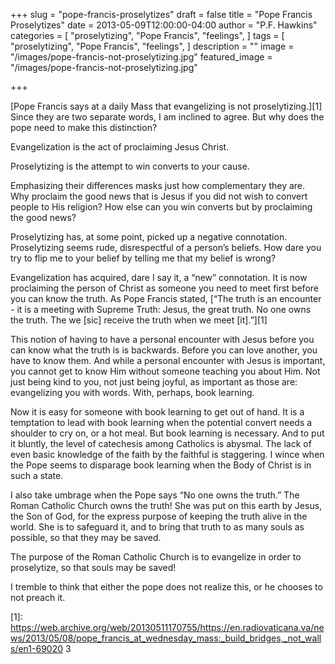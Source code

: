 +++
slug = "pope-francis-proselytizes"
draft = false
title = "Pope Francis Proselytizes"
date = 2013-05-09T12:00:00-04:00
author = "P.F. Hawkins"
categories = [
  "proselytizing",
  "Pope Francis",
  "feelings",
]
tags = [
  "proselytizing",
  "Pope Francis",
  "feelings",
]
description = ""
image = "/images/pope-francis-not-proselytizing.jpg"
featured_image = "/images/pope-francis-not-proselytizing.jpg"

+++

[Pope Francis says at a daily Mass that evangelizing is not proselytizing.][1] Since they are two separate words, I am inclined to agree. But why does the pope need to make this distinction? 

Evangelization is the act of proclaiming Jesus Christ. 

Proselytizing is the attempt to win converts to your cause. 

Emphasizing their differences masks just how complementary they are. Why proclaim the good news that is Jesus if you did not wish to convert people to His religion? How else can you win converts but by proclaiming the good news? 

Proselytizing has, at some point, picked up a negative connotation. Proselytizing seems rude, disrespectful of a person’s beliefs. How dare you try to flip me to your belief by telling me that my belief is wrong? 

Evangelization has acquired, dare I say it, a “new” connotation. It is now proclaiming the person of Christ as someone you need to meet first before you can know the truth. As Pope Francis stated, [“The truth is an encounter - it is a meeting with Supreme Truth: Jesus, the great truth. No one owns the truth. The we [sic] receive the truth when we meet [it].”][1]

This notion of having to have a personal encounter with Jesus before you can know what the truth is is backwards. Before you can love another, you have to know them. And while a personal encounter with Jesus is important, you cannot get to know Him without someone teaching you about Him. Not just being kind to you, not just being joyful, as important as those are: evangelizing you with words. With, perhaps, book learning. 

Now it is easy for someone with book learning to get out of hand. It is a temptation to lead with book learning when the potential convert needs a shoulder to cry on, or a hot meal. But book learning is necessary. And to put it bluntly, the level of catechesis among Catholics is abysmal. The lack of even basic knowledge of the faith by the faithful is staggering. I wince when the Pope seems to disparage book learning when the Body of Christ is in such a state. 

I also take umbrage when the Pope says “No one owns the truth.” The Roman Catholic Church owns the truth! She was put on this earth by Jesus, the Son of God, for the express purpose of keeping the truth alive in the world. She is to safeguard it, and to bring that truth to as many souls as possible, so that they may be saved. 

The purpose of the Roman Catholic Church is to evangelize in order to proselytize, so that souls may be saved! 

I tremble to think that either the pope does not realize this, or he chooses to not preach it. 

[1]: https://web.archive.org/web/20130511170755/https://en.radiovaticana.va/news/2013/05/08/pope_francis_at_wednesday_mass:_build_bridges,_not_walls/en1-69020  3
